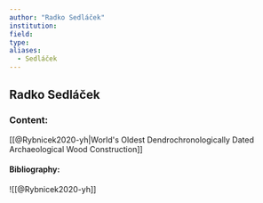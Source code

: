 ```yaml
---
author: "Radko Sedláček"
institution:
field:
type:
aliases:
  - Sedláček
---
```


## Radko Sedláček

### Content:
[[@Rybnicek2020-yh|World's Oldest Dendrochronologically Dated Archaeological Wood Construction]]

#### Bibliography:

![[@Rybnicek2020-yh]]